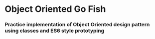 # Object Oriented Go Fish

### Practice implementation of Object Oriented design pattern using classes and ES6 style prototyping
